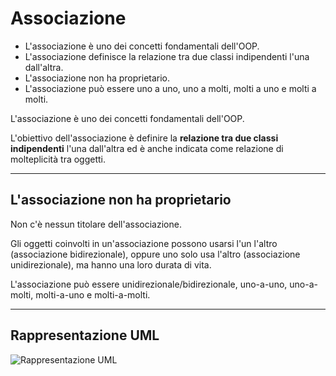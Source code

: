 # Associazione

* L'associazione è uno dei concetti fondamentali dell'OOP.
* L'associazione definisce la relazione tra due classi indipendenti l'una dall'altra.
* L'associazione non ha proprietario.
* L'associazione può essere uno a uno, uno a molti, molti a uno e molti a molti.

L'associazione è uno dei concetti fondamentali dell'OOP. 

L'obiettivo dell'associazione è definire la **relazione tra due classi indipendenti** l'una dall'altra ed è anche indicata come relazione di molteplicità tra oggetti. 

---

## L'associazione non ha proprietario

Non c'è nessun titolare dell'associazione. 

Gli oggetti coinvolti in un'associazione possono usarsi l'un l'altro (associazione bidirezionale), oppure uno solo usa l'altro (associazione unidirezionale), ma hanno una loro durata di vita. 

L'associazione può essere unidirezionale/bidirezionale, uno-a-uno, uno-a-molti, molti-a-uno e molti-a-molti.

---

## Rappresentazione UML

![Rappresentazione UML](https://github.com/maboglia/CorsoJava/raw/master/appunti/img/aggregazione-composizione-associazione.png)

